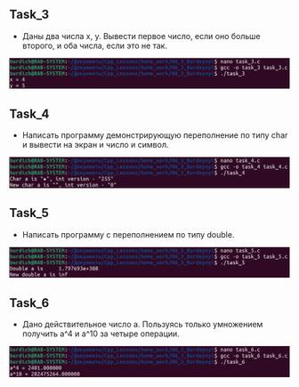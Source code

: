 ## Task_3

- Даны два числа x, y. Вывести первое число, если оно больше второго, и оба числа, если это не так.

<img src="jpg/3.png">

## Task_4

- Написать программу демонстрирующую переполнение по типу char и вывести на экран и число и символ.

<img src="jpg/4.png">

## Task_5

- Написать программу с переполнением по типу double.

<img src="jpg/5.png">

## Task_6

- Дано действительное число а. Пользуясь только умножением получить а^4 и a^10 за четыре операции.

<img src="jpg/6.png">